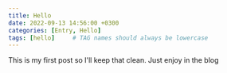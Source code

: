 ```yaml
---
title: Hello
date: 2022-09-13 14:56:00 +0300
categories: [Entry, Hello]
tags: [hello]     # TAG names should always be lowercase
---
```


This is my first post so I'll keep that clean. Just enjoy in the blog